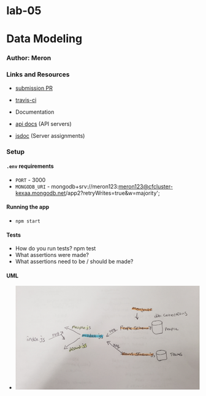 # lab-05
# Data Modeling
### Author: Meron

### Links and Resources
* [submission PR](https://github.com/meron-401n14/lab-05/pull/1)
* [travis-ci]()

* Documentation
* [api docs](http://xyz.com) (API servers)
* [jsdoc](http://xyz.com) (Server assignments)


### Setup
#### `.env` requirements
* `PORT` - 3000
* `MONGODB_URI` - mongodb+srv://meron123:meron123@cfcluster-kexaa.mongodb.net/app2?retryWrites=true&w=majority';

#### Running the app
* `npm start`

  
#### Tests
* How do you run tests? npm test
* What assertions were made?
* What assertions need to be / should be made?

#### UML
* ![dataModel](mongooseSchema.jpg)








